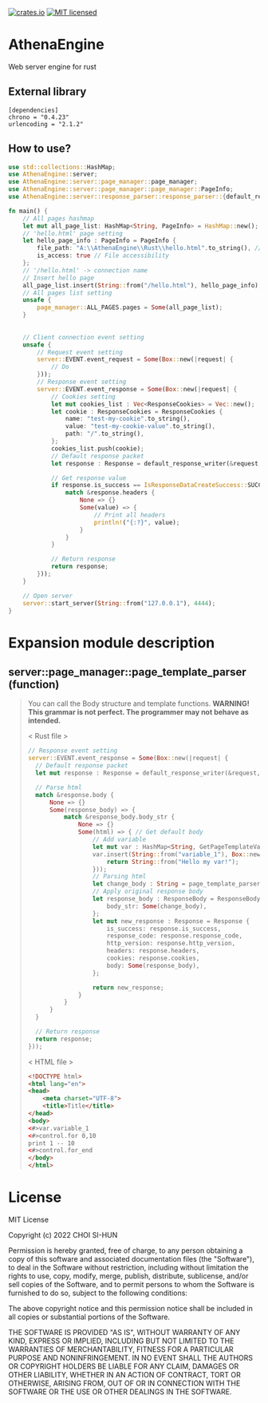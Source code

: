 [![crates.io](https://img.shields.io/crates/v/httparse.svg)](https://crates.io/crates/AthenaEngine)
[![MIT licensed](https://img.shields.io/badge/license-MIT-blue.svg)](./LICENSE-MIT)

# AthenaEngine
Web server engine for rust

## External library
```
[dependencies]
chrono = "0.4.23"
urlencoding = "2.1.2"
```

## How to use?
```Rust
use std::collections::HashMap;
use AthenaEngine::server;
use AthenaEngine::server::page_manager::page_manager;
use AthenaEngine::server::page_manager::page_manager::PageInfo;
use AthenaEngine::server::response_parser::response_parser::{default_response_writer, IsResponseDataCreateSuccess, Response, ResponseCookies};

fn main() {
    // All pages hashmap
    let mut all_page_list: HashMap<String, PageInfo> = HashMap::new();
    // 'hello.html' page setting
    let hello_page_info : PageInfo = PageInfo {
        file_path: "A:\\AthenaEngine\\Rust\\hello.html".to_string(), // HTML file path
        is_access: true // File accessibility
    };
    // '/hello.html' -> connection name
    // Insert hello page
    all_page_list.insert(String::from("/hello.html"), hello_page_info);
    // All pages list setting
    unsafe {
        page_manager::ALL_PAGES.pages = Some(all_page_list);
    }
    
    
    // Client connection event setting
    unsafe {
        // Request event setting
        server::EVENT.event_request = Some(Box::new(|request| {
            // Do
        }));
        // Response event setting
        server::EVENT.event_response = Some(Box::new(|request| {
            // Cookies setting
            let mut cookies_list : Vec<ResponseCookies> = Vec::new();
            let cookie : ResponseCookies = ResponseCookies {
                name: "test-my-cookie".to_string(),
                value: "test-my-cookie-value".to_string(),
                path: "/".to_string(),
            };
            cookies_list.push(cookie);
            // Default response packet
            let response : Response = default_response_writer(&request, Some(cookies_list), None);

            // Get response value
            if response.is_success == IsResponseDataCreateSuccess::SUCCESS {
                match &response.headers {
                    None => {}
                    Some(value) => {
                        // Print all headers
                        println!("{:?}", value);
                    }
                }
            }

            // Return response
            return response;
        }));
    }

    // Open server
    server::start_server(String::from("127.0.0.1"), 4444);
}
```

# Expansion module description
## server::page_manager::page_template_parser (function) 
> 
> You can call the Body structure and template functions. 
> **WARNING! This grammar is not perfect. The programmer may not behave as intended.**
> 
> < Rust file >
> ```Rust
> // Response event setting
> server::EVENT.event_response = Some(Box::new(|request| {
>   // Default response packet
>   let mut response : Response = default_response_writer(&request, None, None);
> 
>   // Parse html
>   match &response.body {
>       None => {}
>       Some(response_body) => {
>           match &response_body.body_str {
>               None => {}
>               Some(html) => { // Get default body
>                   // Add variable
>                   let mut var : HashMap<String, GetPageTemplateVar> = HashMap::new();
>                   var.insert(String::from("variable_1"), Box::new(|| {
>                       return String::from("Hello my var!");
>                   }));
>                   // Parsing html
>                   let change_body : String = page_template_parser(html.clone(), var);
>                   // Apply original response body
>                   let response_body : ResponseBody = ResponseBody {
>                       body_str: Some(change_body),
>                   };
>                   let mut new_response : Response = Response {
>                       is_success: response.is_success,
>                       response_code: response.response_code,
>                       http_version: response.http_version,
>                       headers: response.headers,
>                       cookies: response.cookies,
>                       body: Some(response_body),
>                   };
> 
>                   return new_response;
>               }
>           }
>       }
>   }
> 
>   // Return response
>   return response;
> }));
> ```
>
> < HTML file >
> ```HTML
> <!DOCTYPE html>
> <html lang="en">
> <head>
>     <meta charset="UTF-8">
>     <title>Title</title>
> </head>
> <body>
> <#>var.variable_1
> <#>control.for 0,10
> print 1 -- 10
> <#>control.for_end
> </body>
> </html>
> ```



# License
MIT License

Copyright (c) 2022 CHOI SI-HUN

Permission is hereby granted, free of charge, to any person obtaining a copy
of this software and associated documentation files (the "Software"), to deal
in the Software without restriction, including without limitation the rights
to use, copy, modify, merge, publish, distribute, sublicense, and/or sell
copies of the Software, and to permit persons to whom the Software is
furnished to do so, subject to the following conditions:

The above copyright notice and this permission notice shall be included in all
copies or substantial portions of the Software.

THE SOFTWARE IS PROVIDED "AS IS", WITHOUT WARRANTY OF ANY KIND, EXPRESS OR
IMPLIED, INCLUDING BUT NOT LIMITED TO THE WARRANTIES OF MERCHANTABILITY,
FITNESS FOR A PARTICULAR PURPOSE AND NONINFRINGEMENT. IN NO EVENT SHALL THE
AUTHORS OR COPYRIGHT HOLDERS BE LIABLE FOR ANY CLAIM, DAMAGES OR OTHER
LIABILITY, WHETHER IN AN ACTION OF CONTRACT, TORT OR OTHERWISE, ARISING FROM,
OUT OF OR IN CONNECTION WITH THE SOFTWARE OR THE USE OR OTHER DEALINGS IN THE
SOFTWARE.
